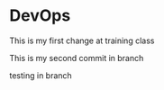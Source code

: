 # DevOps

This is my first change at training class

This is my second commit in branch

testing in branch
